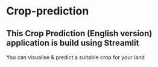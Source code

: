 # Crop-prediction
## This **Crop Prediction (English version)** application is build using Streamlit
You can visualise & predict a suitable crop for your land
